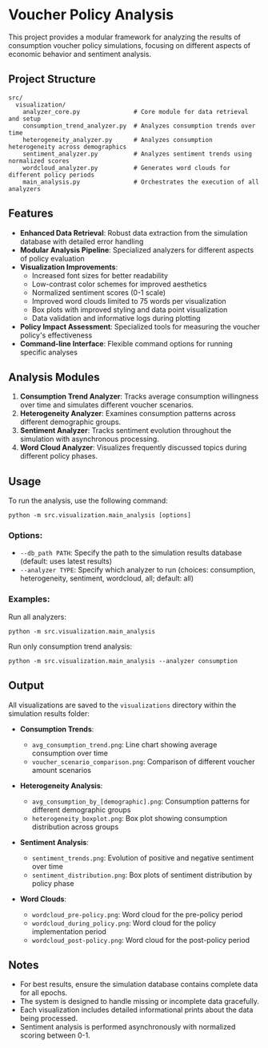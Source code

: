 # Voucher Policy Analysis

This project provides a modular framework for analyzing the results of consumption voucher policy simulations, focusing on different aspects of economic behavior and sentiment analysis.

## Project Structure

```
src/
  visualization/
    analyzer_core.py               # Core module for data retrieval and setup
    consumption_trend_analyzer.py  # Analyzes consumption trends over time
    heterogeneity_analyzer.py      # Analyzes consumption heterogeneity across demographics
    sentiment_analyzer.py          # Analyzes sentiment trends using normalized scores
    wordcloud_analyzer.py          # Generates word clouds for different policy periods
    main_analysis.py               # Orchestrates the execution of all analyzers
```

## Features

- **Enhanced Data Retrieval**: Robust data extraction from the simulation database with detailed error handling
- **Modular Analysis Pipeline**: Specialized analyzers for different aspects of policy evaluation
- **Visualization Improvements**:
  - Increased font sizes for better readability
  - Low-contrast color schemes for improved aesthetics
  - Normalized sentiment scores (0-1 scale)
  - Improved word clouds limited to 75 words per visualization
  - Box plots with improved styling and data point visualization
  - Data validation and informative logs during plotting
- **Policy Impact Assessment**: Specialized tools for measuring the voucher policy's effectiveness
- **Command-line Interface**: Flexible command options for running specific analyses

## Analysis Modules

1. **Consumption Trend Analyzer**: Tracks average consumption willingness over time and simulates different voucher scenarios.
2. **Heterogeneity Analyzer**: Examines consumption patterns across different demographic groups.
3. **Sentiment Analyzer**: Tracks sentiment evolution throughout the simulation with asynchronous processing.
4. **Word Cloud Analyzer**: Visualizes frequently discussed topics during different policy phases.

## Usage

To run the analysis, use the following command:

```
python -m src.visualization.main_analysis [options]
```

### Options:

- `--db_path PATH`: Specify the path to the simulation results database (default: uses latest results)
- `--analyzer TYPE`: Specify which analyzer to run (choices: consumption, heterogeneity, sentiment, wordcloud, all; default: all)

### Examples:

Run all analyzers:
```
python -m src.visualization.main_analysis
```

Run only consumption trend analysis:
```
python -m src.visualization.main_analysis --analyzer consumption
```

## Output

All visualizations are saved to the `visualizations` directory within the simulation results folder:

- **Consumption Trends**:
  - `avg_consumption_trend.png`: Line chart showing average consumption over time
  - `voucher_scenario_comparison.png`: Comparison of different voucher amount scenarios

- **Heterogeneity Analysis**:
  - `avg_consumption_by_[demographic].png`: Consumption patterns for different demographic groups
  - `heterogeneity_boxplot.png`: Box plot showing consumption distribution across groups

- **Sentiment Analysis**:
  - `sentiment_trends.png`: Evolution of positive and negative sentiment over time
  - `sentiment_distribution.png`: Box plots of sentiment distribution by policy phase

- **Word Clouds**:
  - `wordcloud_pre-policy.png`: Word cloud for the pre-policy period
  - `wordcloud_during_policy.png`: Word cloud for the policy implementation period
  - `wordcloud_post-policy.png`: Word cloud for the post-policy period

## Notes

- For best results, ensure the simulation database contains complete data for all epochs.
- The system is designed to handle missing or incomplete data gracefully.
- Each visualization includes detailed informational prints about the data being processed.
- Sentiment analysis is performed asynchronously with normalized scoring between 0-1.





